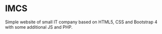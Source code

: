 # IMCS
Simple website of small IT company based on HTML5, CSS and Bootstrap 4 with some additional JS and PHP. 
